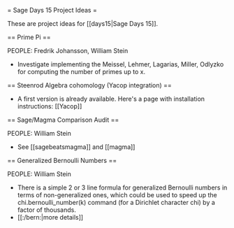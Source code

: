 = Sage Days 15 Project Ideas =

These are project ideas for [[days15|Sage Days 15]].

== Prime Pi ==

PEOPLE: Fredrik Johansson, William Stein

  * Investigate implementing the Meissel, Lehmer, Lagarias, Miller, Odlyzko for computing the number of primes up to x.


== Steenrod Algebra cohomology (Yacop integration) ==

  * A first version is already available. Here's a page with installation instructions: [[Yacop]] 

== Sage/Magma Comparison Audit ==

PEOPLE: William Stein

  * See [[sagebeatsmagma]] and [[magma]]

== Generalized Bernoulli Numbers ==

PEOPLE: William Stein
  
  * There is a simple 2 or 3 line formula for generalized Bernoulli numbers in terms of non-generalized ones, which could be used to speed up the chi.bernoulli_number(k) command (for a Dirichlet character chi) by a factor of thousands.
  * [[:/bern:|more details]]
